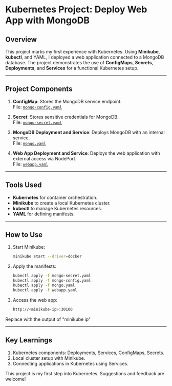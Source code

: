 # Kubernetes Project: Deploy Web App with MongoDB

## Overview
This project marks my first experience with Kubernetes. Using **Minikube**, **kubectl**, and YAML, I deployed a web application connected to a MongoDB database. The project demonstrates the use of **ConfigMaps**, **Secrets**, **Deployments**, and **Services** for a functional Kubernetes setup.

---

## Project Components
1. **ConfigMap**: Stores the MongoDB service endpoint.  
   File: [`mongo-config.yaml`](mongo-config.yaml)

2. **Secret**: Stores sensitive credentials for MongoDB.  
   File: [`mongo-secret.yaml`](mongo-secret.yaml)

3. **MongoDB Deployment and Service**: Deploys MongoDB with an internal service.  
   File: [`mongo.yaml`](mongo.yaml)

4. **Web App Deployment and Service**: Deploys the web application with external access via NodePort.  
   File: [`webapp.yaml`](webapp.yaml)

---

## Tools Used
- **Kubernetes** for container orchestration.
- **Minikube** to create a local Kubernetes cluster.
- **kubectl** to manage Kubernetes resources.
- **YAML** for defining manifests.

---

## How to Use
1. Start Minikube:
   ```bash
   minikube start --driver=docker

2. Apply the manifests:
    ```bash
    kubectl apply -f mongo-secret.yaml
    kubectl apply -f mongo-config.yaml
    kubectl apply -f mongo.yaml
    kubectl apply -f webapp.yaml

3. Access the web app:

    ```bash
    http://<minikube-ip>:30100
Replace <minikube-ip> with the output of "minikube ip"

---   

## Key Learnings
1. Kubernetes components: Deployments, Services, ConfigMaps, Secrets.
2. Local cluster setup with Minikube.
3. Connecting applications in Kubernetes using Services.

This project is my first step into Kubernetes. Suggestions and feedback are welcome!
